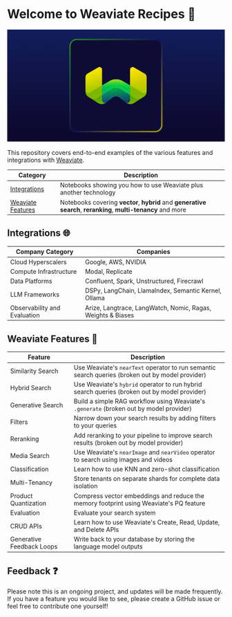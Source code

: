 # Welcome to Weaviate Recipes 💚

![Weaviate logo](.github/Weaviate.png)

This repository covers end-to-end examples of the various features and integrations with [Weaviate](https://www.weaviate.io).

| Category                                | Description                                                                                 |
| ----------------------------------------|---------------------------------------------------------------------------------------------|
| [Integrations](/integrations)           | Notebooks showing you how to use Weaviate plus another technology                           |
| [Weaviate Features](/weaviate-features) | Notebooks covering **vector**, **hybrid** and **generative search**, **reranking**, **multi-tenancy** and more |


## Integrations 🌐
| Company Category | Companies |
|------------------|-----------|
| Cloud Hyperscalers | Google, AWS, NVIDIA |
| Compute Infrastructure | Modal, Replicate |
| Data Platforms| Confluent, Spark, Unstructured, Firecrawl |
| LLM Frameworks | DSPy, LangChain, LlamaIndex, Semantic Kernel, Ollama |
| Observability and Evaluation | Arize, Langtrace, LangWatch, Nomic, Ragas, Weights & Biases |


## Weaviate Features 🔧

| Feature | Description |
|---------|-------------|
| Similarity Search | Use Weaviate's `nearText` operator to run semantic search queries (broken out by model provider) |
| Hybrid Search | Use Weaviate's `hybrid` operator to run hybrid search queries (broken out by model provider) |
| Generative Search | Build a simple RAG workflow using Weaviate's `.generate` (broken out by model provider) |
| Filters | Narrow down your search results by adding filters to your queries |
| Reranking | Add reranking to your pipeline to improve search results (broken out by model provider) |
| Media Search | Use Weaviate's `nearImage` and `nearVideo` operator to search using images and videos |
| Classification | Learn how to use KNN and zero-shot classification |
| Multi-Tenancy | Store tenants on separate shards for complete data isolation |
| Product Quantization | Compress vector embeddings and reduce the memory footprint using Weaviate's PQ feature |
| Evaluation | Evaluate your search system |
| CRUD APIs | Learn how to use Weaviate's Create, Read, Update, and Delete APIs |
| Generative Feedback Loops | Write back to your database by storing the language model outputs |


## Feedback ❓
Please note this is an ongoing project, and updates will be made frequently. If you have a feature you would like to see, please create a GitHub issue or feel free to contribute one yourself!
